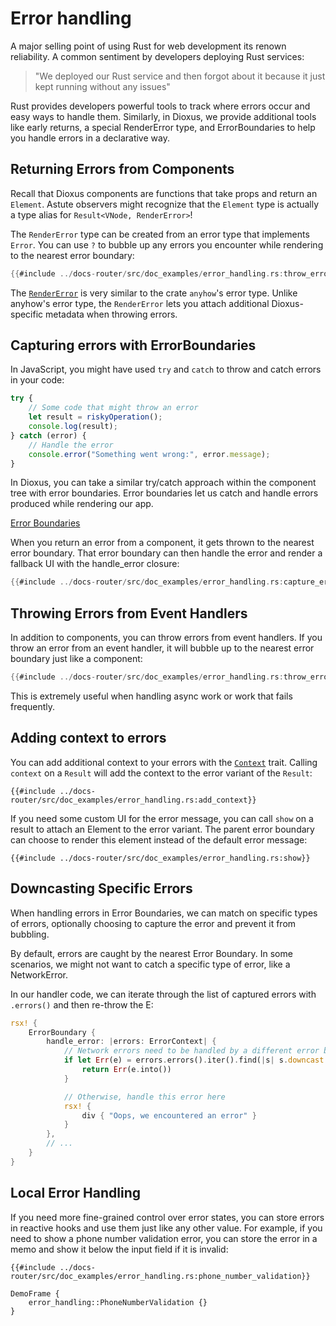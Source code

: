 # Error handling

A major selling point of using Rust for web development its renown reliability. A common sentiment by developers deploying Rust services:

> "We deployed our Rust service and then forgot about it because it just kept running without any issues"

Rust provides developers powerful tools to track where errors occur and easy ways to handle them. Similarly, in Dioxus, we provide additional tools like early returns, a special RenderError type, and ErrorBoundaries to help you handle errors in a declarative way.

## Returning Errors from Components

Recall that Dioxus components are functions that take props and return an `Element`. Astute observers might recognize that the `Element` type is actually a type alias for `Result<VNode, RenderError>`!

The `RenderError` type can be created from an error type that implements `Error`. You can use `?` to bubble up any errors you encounter while rendering to the nearest error boundary:

```rust
{{#include ../docs-router/src/doc_examples/error_handling.rs:throw_error}}
```

The [`RenderError`](https://docs.rs/anyhow/latest/anyhow/) is very similar to the crate `anyhow`'s error type. Unlike anyhow's error type, the `RenderError` lets you attach additional Dioxus-specific metadata when throwing errors.

## Capturing errors with ErrorBoundaries

In JavaScript, you might have used `try` and `catch` to throw and catch errors in your code:

```js
try {
    // Some code that might throw an error
    let result = riskyOperation();
    console.log(result);
} catch (error) {
    // Handle the error
    console.error("Something went wrong:", error.message);
}
```

In Dioxus, you can take a similar try/catch approach within the component tree with error boundaries. Error boundaries let us catch and handle errors produced while rendering our app.

[Error Boundaries](/assets/07/error-boundaries.png)


When you return an error from a component, it gets thrown to the nearest error boundary. That error boundary can then handle the error and render a fallback UI with the handle_error closure:

```rust
{{#include ../docs-router/src/doc_examples/error_handling.rs:capture_error}}
```

## Throwing Errors from Event Handlers

In addition to components, you can throw errors from event handlers. If you throw an error from an event handler, it will bubble up to the nearest error boundary just like a component:

```rust
{{#include ../docs-router/src/doc_examples/error_handling.rs:throw_error_event_handler}}
```

This is extremely useful when handling async work or work that fails frequently.

## Adding context to errors

You can add additional context to your errors with the [`Context`](https://docs.rs/dioxus/0.6/dioxus/prelude/trait.Context.html) trait. Calling `context` on a `Result` will add the context to the error variant of the `Result`:

```rust, no_run
{{#include ../docs-router/src/doc_examples/error_handling.rs:add_context}}
```

If you need some custom UI for the error message, you can call `show` on a result to attach an Element to the error variant. The parent error boundary can choose to render this element instead of the default error message:

```rust, no_run
{{#include ../docs-router/src/doc_examples/error_handling.rs:show}}
```

## Downcasting Specific Errors

When handling errors in Error Boundaries, we can match on specific types of errors, optionally choosing to capture the error and prevent it from bubbling.

By default, errors are caught by the nearest Error Boundary. In some scenarios, we might not want to catch a specific type of error, like a NetworkError.

In our handler code, we can iterate through the list of captured errors with `.errors()` and then re-throw the E:

```rust
rsx! {
    ErrorBoundary {
        handle_error: |errors: ErrorContext| {
            // Network errors need to be handled by a different error boundary!
            if let Err(e) = errors.errors().iter().find(|s| s.downcast::<NetworkError>().is_some()) {
                return Err(e.into())
            }

            // Otherwise, handle this error here
            rsx! {
                div { "Oops, we encountered an error" }
            }
        },
        // ...
    }
}
```

## Local Error Handling

If you need more fine-grained control over error states, you can store errors in reactive hooks and use them just like any other value. For example, if you need to show a phone number validation error, you can store the error in a memo and show it below the input field if it is invalid:

```rust, no_run
{{#include ../docs-router/src/doc_examples/error_handling.rs:phone_number_validation}}
```

```inject-dioxus
DemoFrame {
    error_handling::PhoneNumberValidation {}
}
```
